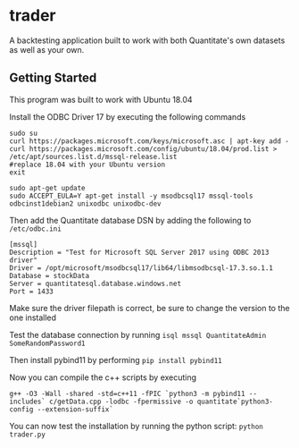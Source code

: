 # trader

A backtesting application built to work with both Quantitate's own datasets as well as your own.

## Getting Started

This program was built to work with Ubuntu 18.04

Install the ODBC Driver 17 by executing the following commands

```
sudo su
curl https://packages.microsoft.com/keys/microsoft.asc | apt-key add -
curl https://packages.microsoft.com/config/ubuntu/18.04/prod.list > /etc/apt/sources.list.d/mssql-release.list
#replace 18.04 with your Ubuntu version
exit

sudo apt-get update
sudo ACCEPT_EULA=Y apt-get install -y msodbcsql17 mssql-tools odbcinst1debian2 unixodbc unixodbc-dev
```

Then add the Quantitate database DSN by adding the following to `/etc/odbc.ini`

```
[mssql]
Description = "Test for Microsoft SQL Server 2017 using ODBC 2013 driver"
Driver = /opt/microsoft/msodbcsql17/lib64/libmsodbcsql-17.3.so.1.1
Database = stockData
Server = quantitatesql.database.windows.net
Port = 1433
```
Make sure the driver filepath is correct, be sure to change the version to the one installed

Test the database connection by running `isql mssql QuantitateAdmin SomeRandomPassword1`

Then install pybind11 by performing `pip install pybind11`

Now you can compile the c++ scripts by executing 
```
g++ -O3 -Wall -shared -std=c++11 -fPIC `python3 -m pybind11 --includes` c/getData.cpp -lodbc -fpermissive -o quantitate`python3-config --extension-suffix`
```
You can now test the installation by running the python script: `python trader.py`

